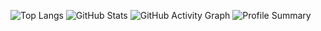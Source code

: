 ![Top Langs](https://github-readme-stats.vercel.app/api/top-langs/?username=akiy2009&layout=compact&langs_count=10&theme=dark)
![GitHub Stats](https://github-readme-stats.vercel.app/api?username=akiy2009&show_icons=true&theme=dark)
![GitHub Activity Graph](https://github-readme-activity-graph.vercel.app/graph?username=akiy2009&theme=react-dark)
![Profile Summary](https://github-profile-summary-cards.vercel.app/api/cards/profile-details?username=akiy2009&theme=dark)

